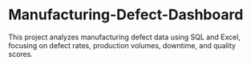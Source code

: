# Manufacturing-Defect-Dashboard
This project analyzes manufacturing defect data using SQL and Excel, focusing on defect rates, production volumes, downtime, and quality scores.
